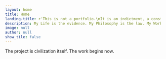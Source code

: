 ```yaml
---
layout: home
title: Home
landing-title: r'This is not a portfolio.\nIt is an indictment, a constitution, and an epic.'
description: My Life is the evidence. My Philosophy is the law. My Works are the world to come.
image: null
author: null
show_tile: false
---
```


The project is civilization itself. The work begins now.
